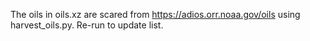 The oils in oils.xz are scared from https://adios.orr.noaa.gov/oils using
harvest_oils.py. Re-run to update list.
